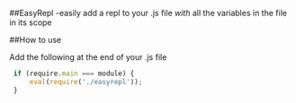 ##EasyRepl
  -easily add a repl to your .js file _with_ all the variables in the file in its scope

##How to use

Add the following at the end of your .js file

```javascript
 if (require.main === module) {
     eval(require('./easyrepl'));
 }
```
